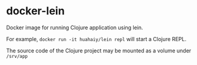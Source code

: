 docker-lein
==============

Docker image for running Clojure application using lein.

For example, `docker run -it huahaiy/lein repl` will start a Clojure REPL. 

The source code of the Clojure project may be mounted as a volume under `/srv/app`
